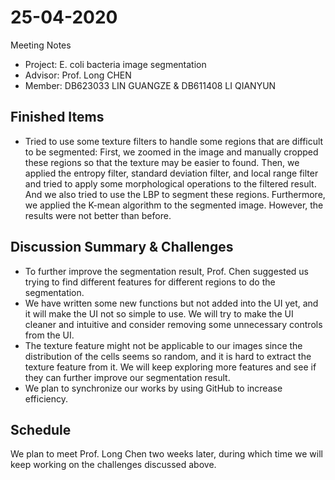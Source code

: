 # 25-04-2020 
Meeting Notes
* Project: E. coli bacteria image segmentation
* Advisor: Prof. Long CHEN
* Member: DB623033 LIN GUANGZE & DB611408 LI QIANYUN

## Finished Items
* Tried to use some texture filters to handle some regions that are difficult to be segmented: First, we zoomed in the image and manually cropped these regions so that the texture may be easier to found. Then, we applied the entropy filter, standard deviation filter, and local range filter and tried to apply some morphological operations to the filtered result. And we also tried to use the LBP to segment these regions. Furthermore, we applied the K-mean algorithm to the segmented image. However, the results were not better than before.
## Discussion Summary & Challenges
* To further improve the segmentation result, Prof. Chen suggested us trying to find different features for different regions to do the segmentation.
* We have written some new functions but not added into the UI yet, and it will make the UI not so simple to use. We will try to make the UI cleaner and intuitive and consider removing some unnecessary controls from the UI.
* The texture feature might not be applicable to our images since the distribution of the cells seems so random, and it is hard to extract the texture feature from it. We will keep exploring more features and see if they can further improve our segmentation result.
* We plan to synchronize our works by using GitHub to increase efficiency.
## Schedule
We plan to meet Prof. Long Chen two weeks later, during which time we will keep working on the challenges discussed above.
